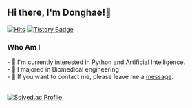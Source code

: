 ## Hi there, I'm Donghae!&#127754;	
[![Hits](https://hits.seeyoufarm.com/api/count/incr/badge.svg?url=https%3A%2F%2Fgithub.com%2Fgjbae1212%2Fhit-counter&count_bg=%238EC0E4&title_bg=%23151625&icon=&icon_color=%23E7E7E7&title=hits&edge_flat=false)](https://hits.seeyoufarm.com) [![Tistory Badge](https://img.shields.io/badge/Tech%20Blog-011627?style=flat&logoColor=white)](https://donghae0230.tistory.com/)


<h3>Who Am I</h3>
- &#127775;	I'm currently interested in Python and Artificial Intelligence.<br>
- &#127775; I majored in Biomedical engineering<br>
- &#127775;	If you want to contact me, please leave me a <a href="mailto:mailto:ldonghae320@gmail.com" >message</a>.<br><br>


[![Solved.ac Profile](http://mazassumnida.wtf/api/v2/generate_badge?boj=ldonghae320)](https://solved.ac/ldonghae320/)


